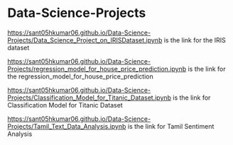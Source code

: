 # Data-Science-Projects


https://sant05hkumar06.github.io/Data-Science-Projects/Data_Science_Project_on_IRISDataset.ipynb is the link for the IRIS dataset


https://sant05hkumar06.github.io/Data-Science-Projects/regression_model_for_house_price_prediction.ipynb is the link for the regression_model_for_house_price_prediction


https://sant05hkumar06.github.io/Data-Science-Projects/Classification_Model_for_Titanic_Dataset.ipynb is the link for Classification Model for Titanic Dataset


https://sant05hkumar06.github.io/Data-Science-Projects/Tamil_Text_Data_Analysis.ipynb is the link for Tamil Sentiment Analysis
